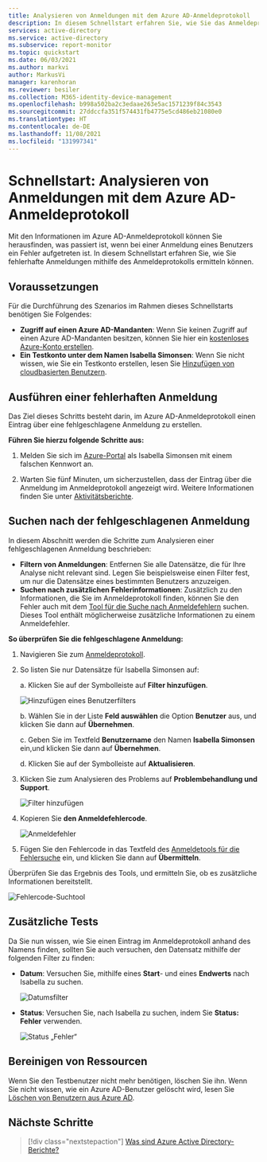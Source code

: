 ```yaml
---
title: Analysieren von Anmeldungen mit dem Azure AD-Anmeldeprotokoll
description: In diesem Schnellstart erfahren Sie, wie Sie das Anmeldeprotokoll verwenden können, um den Grund für eine fehlgeschlagene Anmeldung bei Azure AD zu ermitteln.
services: active-directory
ms.service: active-directory
ms.subservice: report-monitor
ms.topic: quickstart
ms.date: 06/03/2021
ms.author: markvi
author: MarkusVi
manager: karenhoran
ms.reviewer: besiler
ms.collection: M365-identity-device-management
ms.openlocfilehash: b998a502ba2c3edaae263e5ac1571239f84c3543
ms.sourcegitcommit: 27ddccfa351f574431fb4775e5cd486eb21080e0
ms.translationtype: HT
ms.contentlocale: de-DE
ms.lasthandoff: 11/08/2021
ms.locfileid: "131997341"
---
```

# <a name="quickstart-analyze-sign-ins-with-the-azure-ad-sign-ins-log"></a>Schnellstart: Analysieren von Anmeldungen mit dem Azure AD-Anmeldeprotokoll 

Mit den Informationen im Azure AD-Anmeldeprotokoll können Sie herausfinden, was passiert ist, wenn bei einer Anmeldung eines Benutzers ein Fehler aufgetreten ist. In diesem Schnellstart erfahren Sie, wie Sie fehlerhafte Anmeldungen mithilfe des Anmeldeprotokolls ermitteln können.


## <a name="prerequisites"></a>Voraussetzungen

Für die Durchführung des Szenarios im Rahmen dieses Schnellstarts benötigen Sie Folgendes:

- **Zugriff auf einen Azure AD-Mandanten**: Wenn Sie keinen Zugriff auf einen Azure AD-Mandanten besitzen, können Sie hier ein [kostenloses Azure-Konto erstellen](https://azure.microsoft.com/free/?WT.mc_id=A261C142F). 
- **Ein Testkonto unter dem Namen Isabella Simonsen**: Wenn Sie nicht wissen, wie Sie ein Testkonto erstellen, lesen Sie [Hinzufügen von cloudbasierten Benutzern](../fundamentals/add-users-azure-active-directory.md#add-a-new-user).

## <a name="perform-a-failed-sign-in"></a>Ausführen einer fehlerhaften Anmeldung

Das Ziel dieses Schritts besteht darin, im Azure AD-Anmeldeprotokoll einen Eintrag über eine fehlgeschlagene Anmeldung zu erstellen.

**Führen Sie hierzu folgende Schritte aus:**

1. Melden Sie sich im [Azure-Portal](https://portal.azure.com/) als Isabella Simonsen mit einem falschen Kennwort an.

2. Warten Sie fünf Minuten, um sicherzustellen, dass der Eintrag über die Anmeldung im Anmeldeprotokoll angezeigt wird. Weitere Informationen finden Sie unter [Aktivitätsberichte](reference-reports-latencies.md#activity-reports).



## <a name="find-the-failed-sign-in"></a>Suchen nach der fehlgeschlagenen Anmeldung

In diesem Abschnitt werden die Schritte zum Analysieren einer fehlgeschlagenen Anmeldung beschrieben:

- **Filtern von Anmeldungen**: Entfernen Sie alle Datensätze, die für Ihre Analyse nicht relevant sind. Legen Sie beispielsweise einen Filter fest, um nur die Datensätze eines bestimmten Benutzers anzuzeigen.
- **Suchen nach zusätzlichen Fehlerinformationen**: Zusätzlich zu den Informationen, die Sie im Anmeldeprotokoll finden, können Sie den Fehler auch mit dem [Tool für die Suche nach Anmeldefehlern](https://login.microsoftonline.com/error) suchen. Dieses Tool enthält möglicherweise zusätzliche Informationen zu einem Anmeldefehler. 


**So überprüfen Sie die fehlgeschlagene Anmeldung:**

1. Navigieren Sie zum [Anmeldeprotokoll](https://portal.azure.com/#blade/Microsoft_AAD_IAM/ActiveDirectoryMenuBlade/SignIns).

2. So listen Sie nur Datensätze für Isabella Simonsen auf:

    a. Klicken Sie auf der Symbolleiste auf **Filter hinzufügen**.
    
    ![Hinzufügen eines Benutzerfilters](./media/quickstart-analyze-sign-in/add-filters.png)   

    b. Wählen Sie in der Liste **Feld auswählen** die Option **Benutzer** aus, und klicken Sie dann auf **Übernehmen**.

    c. Geben Sie im Textfeld **Benutzername** den Namen **Isabella Simonsen** ein,und klicken Sie dann auf **Übernehmen**.

    d. Klicken Sie auf der Symbolleiste auf **Aktualisieren**.

3. Klicken Sie zum Analysieren des Problems auf **Problembehandlung und Support**.

    ![Filter hinzufügen](./media/quickstart-analyze-sign-in/troubleshooting-and-support.png)   

4. Kopieren Sie **den Anmeldefehlercode**.

    ![Anmeldefehler](./media/quickstart-analyze-sign-in/sign-in-error-code.png)   


5. Fügen Sie den Fehlercode in das Textfeld des [Anmeldetools für die Fehlersuche](https://login.microsoftonline.com/error) ein, und klicken Sie dann auf **Übermitteln**.

Überprüfen Sie das Ergebnis des Tools, und ermitteln Sie, ob es zusätzliche Informationen bereitstellt.

![Fehlercode-Suchtool](./media/concept-all-sign-ins/error-code-lookup-tool.png)


## <a name="additional-tests"></a>Zusätzliche Tests

Da Sie nun wissen, wie Sie einen Eintrag im Anmeldeprotokoll anhand des Namens finden, sollten Sie auch versuchen, den Datensatz mithilfe der folgenden Filter zu finden:

- **Datum**: Versuchen Sie, mithilfe eines **Start**- und eines **Endwerts** nach Isabella zu suchen.

    ![Datumsfilter](./media/quickstart-analyze-sign-in/start-and-end-filter.png)

- **Status**: Versuchen Sie, nach Isabella zu suchen, indem Sie **Status: Fehler** verwenden.

    ![Status „Fehler“](./media/quickstart-analyze-sign-in/status-failure.png)




## <a name="clean-up-resources"></a>Bereinigen von Ressourcen

Wenn Sie den Testbenutzer nicht mehr benötigen, löschen Sie ihn. Wenn Sie nicht wissen, wie ein Azure AD-Benutzer gelöscht wird, lesen Sie [Löschen von Benutzern aus Azure AD](../fundamentals/add-users-azure-active-directory.md#delete-a-user).

## <a name="next-steps"></a>Nächste Schritte

> [!div class="nextstepaction"]
> [Was sind Azure Active Directory-Berichte?](overview-reports.md)
